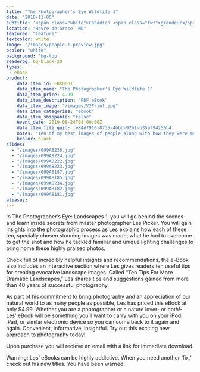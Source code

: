 ```yaml
---
title: "The Photographer's Eye Wildlife 1"
date: "2018-11-06"
subtitle: '<span class="white">Canadian <span class="fw7">grandeur</span> and wildlife.</span>'
location: "Havre de Grace, MD"
featured: "feature"
textcolor: white
image: "/images/people-1-preview.jpg"
bcolor: "white"
background: 'bg-top'
readerbg: bg-black-20
types:
 - ebook
product:
    data_item_id: EBK0001
    data_item_name: "The Photographer's Eye Wildlife 1"
    data_item_price: 4.99
    data_item_description: "PDF eBook"
    data_item_image: "/images/V2Print.jpg"
    data_item_categories: "ebook"
    data_item_shippable: "false"
    event_date: 2019-08-24T08:00:00Z
    data_item_file_guid: 'e84d7916-8735-4bbb-92b1-b35af94256b4'
    notes: "Ten of my best images of people along with how they were made. Contains a bonus section of my top 10 tips for better images of people."
    bcolor: black
slides:
  - "/images/099A8236.jpg"
  - "/images/099A8224.jpg"
  - "/images/099A8222.jpg"
  - "/images/099A8223.jpg"
  - "/images/099A8187.jpg"
  - "/images/099A8185.jpg"
  - "/images/099A8234.jpg"
  - "/images/099A8182.jpg"
  - "/images/099A8181.jpg"
aliases:
---
```

In The Photographer’s Eye: Landscapes 1, you will go behind the scenes and learn inside secrets from master photographer Les Picker. You will gain insights into the photographic process as Les explains how each of these ten, specially chosen stunning images was made, what he had to overcome to get the shot and how he tackled familiar and unique lighting challenges to bring home these highly praised photos.

Chock full of incredibly helpful insights and recommendations, the e-Book also includes an interactive section where Les gives readers ten useful tips for creating evocative landscape images. Called “Ten Tips For More Dramatic Landscapes,” Les shares tips and suggestions gained from more than 40 years of successful photography.

As part of his commitment to bring photography and an appreciation of our natural world to as many people as possible, Les has priced this eBook at only $4.99. Whether you are a photographer or a nature lover- or both!- Les’ eBook will be something you’ll want to carry with you on your iPod, iPad, or similar electronic device so you can come back to it again and again. Convenient, informative, insightful. Try out this exciting new approach to photography today!

Upon purchase you will recieve an email with a link for immediate download.

Warning: Les’ eBooks can be highly addictive. When you need another ‘fix,’ check out his new titles. You have been warned!